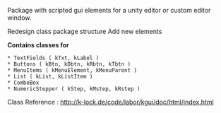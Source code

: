Package with scripted gui elements for a unity editor or custom editor window.

Redesign class package structure
Add new elements

**Contains classes for** 

	* TextFields ( kTxt, kLabel )
	* Buttons ( kBtn, kDbtn, kRbtn, kTbtn )
	* MenuItems ( kMenuElement, kMenuParent )
	* List ( kList, kListItem )
	* ComboBox
	* NumericStepper ( kStep, kMstep, kRstep )

Class Reference : http://k-lock.de/code/labor/kgui/doc/html/index.html